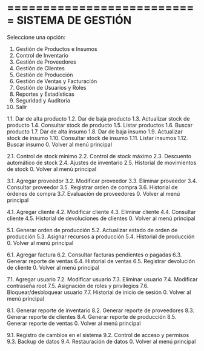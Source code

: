 ===========================
   SISTEMA DE GESTIÓN
===========================
Seleccione una opción:
1. Gestión de Productos e Insumos
2. Control de Inventario
3. Gestión de Proveedores
4. Gestión de Clientes
5. Gestión de Producción
6. Gestión de Ventas y Facturación
7. Gestión de Usuarios y Roles
8. Reportes y Estadísticas
9. Seguridad y Auditoría
0. Salir

1.1. Dar de alta producto
1.2. Dar de baja producto
1.3. Actualizar stock de producto
1.4. Consultar stock de producto
1.5. Listar productos
1.6. Buscar producto
1.7. Dar de alta insumo
1.8. Dar de baja insumo
1.9. Actualizar stock de insumo
1.10. Consultar stock de insumo
1.11. Listar insumos
1.12. Buscar insumo
0. Volver al menú principal

2.1. Control de stock mínimo
2.2. Control de stock máximo
2.3. Descuento automático de stock
2.4. Ajustes de inventario
2.5. Historial de movimientos de stock
0. Volver al menú principal


3.1. Agregar proveedor
3.2. Modificar proveedor
3.3. Eliminar proveedor
3.4. Consultar proveedor
3.5. Registrar orden de compra
3.6. Historial de órdenes de compra
3.7. Evaluación de proveedores
0. Volver al menú principal

4.1. Agregar cliente
4.2. Modificar cliente
4.3. Eliminar cliente
4.4. Consultar cliente
4.5. Historial de devoluciones de clientes
0. Volver al menú principal

5.1. Generar orden de producción
5.2. Actualizar estado de orden de producción
5.3. Asignar recursos a producción
5.4. Historial de producción
0. Volver al menú principal

6.1. Agregar factura
6.2. Consultar facturas pendientes o pagadas
6.3. Generar reporte de ventas
6.4. Historial de ventas
6.5. Registrar devolución de cliente
0. Volver al menú principal

7.1. Agregar usuario
7.2. Modificar usuario
7.3. Eliminar usuario
7.4. Modificar contraseña root
7.5. Asignación de roles y privilegios
7.6. Bloquear/desbloquear usuario
7.7. Historial de inicio de sesión
0. Volver al menú principal

8.1. Generar reporte de inventario
8.2. Generar reporte de proveedores
8.3. Generar reporte de clientes
8.4. Generar reporte de producción
8.5. Generar reporte de ventas
0. Volver al menú principal

9.1. Registro de cambios en el sistema
9.2. Control de acceso y permisos
9.3. Backup de datos
9.4. Restauración de datos
0. Volver al menú principal






